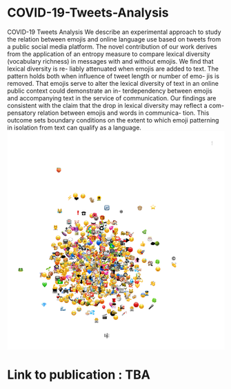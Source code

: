 # COVID-19-Tweets-Analysis
COVID-19 Tweets Analysis
We describe an experimental approach to study the relation between emojis and online language use based on tweets from a public social media platform. The novel contribution of our work derives from the application of an entropy measure to compare lexical diversity (vocabulary richness) in messages with and without emojis. We find that lexical diversity is re- liably attenuated when emojis are added to text. The pattern holds both when influence of tweet length or number of emo- jis is removed. That emojis serve to alter the lexical diversity of text in an online public context could demonstrate an in- terdependency between emojis and accompanying text in the service of communication. Our findings are consistent with the claim that the drop in lexical diversity may reflect a com- pensatory relation between emojis and words in communica- tion. This outcome sets boundary conditions on the extent to which emoji patterning in isolation from text can qualify as a language.
![Covid-19 Cooccureing Emoji's](https://github.com/VidhushiniSrinivasan16/COVID-19-Tweets-Analysis/blob/main/covid_cluster_full.svg.png "Covid-19 Cooccureing Emoji's") 
# Link to publication  : TBA

